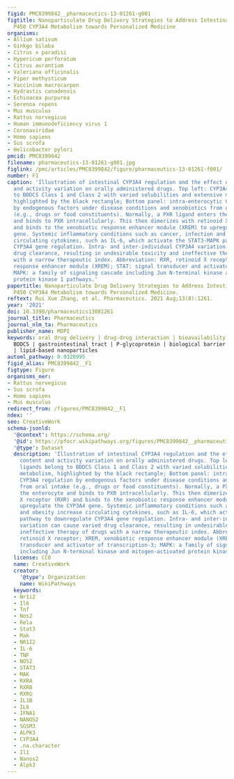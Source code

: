 ```yaml
---
figid: PMC8399842__pharmaceutics-13-01261-g001
figtitle: Nanoparticulate Drug Delivery Strategies to Address Intestinal Cytochrome
  P450 CYP3A4 Metabolism towards Personalized Medicine
organisms:
- Allium sativum
- Ginkgo biloba
- Citrus x paradisi
- Hypericum perforatum
- Citrus aurantium
- Valeriana officinalis
- Piper methysticum
- Vaccinium macrocarpon
- Hydrastis canadensis
- Echinacea purpurea
- Serenoa repens
- Mus musculus
- Rattus norvegicus
- Human immunodeficiency virus 1
- Coronaviridae
- Homo sapiens
- Sus scrofa
- Helicobacter pylori
pmcid: PMC8399842
filename: pharmaceutics-13-01261-g001.jpg
figlink: /pmc/articles/PMC8399842/figure/pharmaceutics-13-01261-f001/
number: F1
caption: 'Illustration of intestinal CYP3A4 regulation and the effect of its content
  and activity variation on orally administered drugs. Top left: CYP3A4 ligands belong
  to BDDCS Class 1 and Class 2 with varied solubilities and extensive metabolism,
  highlighted by the black rectangle; Bottom panel: intra-enterocytic CYP3A4 regulation
  by endogenous factors under disease conditions and xenobiotics from oral intake
  (e.g., drugs or food constituents). Normally, a PXR ligand enters the enterocyte
  and binds to PXR intracellularly. This then dimerizes with retinoid X receptor (RXR)
  and binds to the xenobiotic response enhancer module (XREM) to upregulate the CYP3A4
  gene. Systemic inflammatory conditions such as cancer, infection and obesity increase
  circulating cytokines, such as IL-6, which activate the STAT3-MAPK pathway to downregulate
  CYP3A4 gene regulation. Intra- and inter-individual CYP3A4 variation can cause varied
  drug clearance, resulting in undesirable toxicity and ineffective therapy of drugs
  with a narrow therapeutic index. Abbreviation: RXR, retinoid X receptor; XREM, xenobiotic
  response enhancer module (XREM); STAT: signal transducer and activator of transcription-3;
  MAPK: a family of signaling cascade including Jun N-terminal kinase and mitogen-activated
  protein kinase 1 pathways.'
papertitle: Nanoparticulate Drug Delivery Strategies to Address Intestinal Cytochrome
  P450 CYP3A4 Metabolism towards Personalized Medicine.
reftext: Rui Xue Zhang, et al. Pharmaceutics. 2021 Aug;13(8):1261.
year: '2021'
doi: 10.3390/pharmaceutics13081261
journal_title: Pharmaceutics
journal_nlm_ta: Pharmaceutics
publisher_name: MDPI
keywords: oral drug delivery | drug-drug interaction | bioavailability | CYP3A4 |
  BDDCS | gastrointestinal tract | P-glycoprotein | biological barrier | nutraceutics
  | lipid-based nanoparticles
automl_pathway: 0.9320995
figid_alias: PMC8399842__F1
figtype: Figure
organisms_ner:
- Rattus norvegicus
- Sus scrofa
- Homo sapiens
- Mus musculus
redirect_from: /figures/PMC8399842__F1
ndex: ''
seo: CreativeWork
schema-jsonld:
  '@context': https://schema.org/
  '@id': https://pfocr.wikipathways.org/figures/PMC8399842__pharmaceutics-13-01261-g001.html
  '@type': Dataset
  description: 'Illustration of intestinal CYP3A4 regulation and the effect of its
    content and activity variation on orally administered drugs. Top left: CYP3A4
    ligands belong to BDDCS Class 1 and Class 2 with varied solubilities and extensive
    metabolism, highlighted by the black rectangle; Bottom panel: intra-enterocytic
    CYP3A4 regulation by endogenous factors under disease conditions and xenobiotics
    from oral intake (e.g., drugs or food constituents). Normally, a PXR ligand enters
    the enterocyte and binds to PXR intracellularly. This then dimerizes with retinoid
    X receptor (RXR) and binds to the xenobiotic response enhancer module (XREM) to
    upregulate the CYP3A4 gene. Systemic inflammatory conditions such as cancer, infection
    and obesity increase circulating cytokines, such as IL-6, which activate the STAT3-MAPK
    pathway to downregulate CYP3A4 gene regulation. Intra- and inter-individual CYP3A4
    variation can cause varied drug clearance, resulting in undesirable toxicity and
    ineffective therapy of drugs with a narrow therapeutic index. Abbreviation: RXR,
    retinoid X receptor; XREM, xenobiotic response enhancer module (XREM); STAT: signal
    transducer and activator of transcription-3; MAPK: a family of signaling cascade
    including Jun N-terminal kinase and mitogen-activated protein kinase 1 pathways.'
  license: CC0
  name: CreativeWork
  creator:
    '@type': Organization
    name: WikiPathways
  keywords:
  - Nr1i2
  - Il6
  - Tnf
  - Nos2
  - Rela
  - Stat3
  - Mak
  - NR1I2
  - IL-6
  - TNF
  - NOS2
  - STAT3
  - MAK
  - RXRA
  - RXRB
  - RXRG
  - IL1B
  - IL6
  - IFNA1
  - NANOS2
  - SGSM3
  - ALPK3
  - CYP3A4
  - .na.character
  - Il1
  - Nanos2
  - Alpk3
---
```

